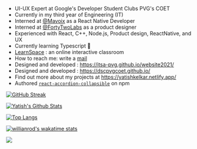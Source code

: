 
- UI-UX Expert at Google's Developer Student Clubs PVG's COET
- Currently in my third year of Engineering (IT)
- Interned at [@Mavoix](https://www.mavoix.in/) as a React Native Developer
- Interned at [@FortyTwoLabs](https://www.fortytwolabs.com/) as a product designer
- Experienced with React, C++, Node.js, Product design, ReactNative, and UX
- Currently learning Typescript 🚀
- [LearnSpace](http://dbms-front.herokuapp.com/registerlogin) : an online interactive classroom
- How to reach me: write a [mail](mailto:yatish1606@gmail.com)
- Designed and developed : https://itsa-pvg.github.io/website2021/
- Designed and developed : https://dscpvgcoet.github.io/
- Find out more about my projects at https://yatishkelkar.netlify.app/
- Authored [`react-accordion-collapsible`](https://www.npmjs.com/package/react-accordion-collapsible) on npm
 
[![GitHub Streak](https://github-readme-streak-stats.herokuapp.com/?user=yatish1606&theme=black-ice&hide_border=true&stroke=151515)](https://git.io/streak-stats)

[![Yatish's Github Stats](https://github-readme-stats.vercel.app/api?username=yatish1606&show_icons=true&theme=dark&count_private=true&include_all_commits=true&hide_border=true)](https://github.com/anuraghazra/github-readme-stats)

[![Top Langs](https://github-readme-stats.vercel.app/api/top-langs/?username=yatish1606&layout=compact&langs_count=10&theme=dark&hide_border=true)](https://github.com/anuraghazra/github-readme-stats)
 
 [![willianrod's wakatime stats](https://github-readme-stats.vercel.app/api/wakatime?username=yatish1606&custom_title=WeeklyCoding&layout=compact&theme=dark&hide_border=true)](https://github.com/anuraghazra/github-readme-stats)

![](https://komarev.com/ghpvc/?username=yatish1606&color=202020&label=Profile+Views)
